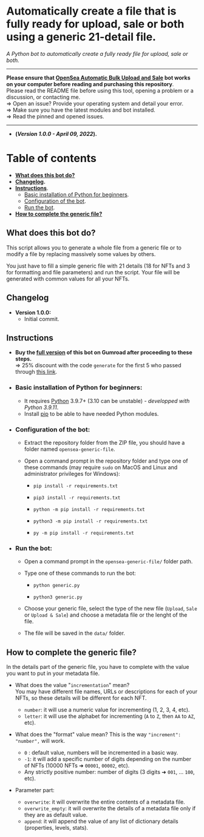 # Automatically create a file that is fully ready for upload, sale or both using a generic 21-detail file.
_A Python bot to automatically create a fully ready file for upload, sale or both._

---

**Please ensure that [OpenSea Automatic Bulk Upload and Sale](https://github.com/maximedrn/opensea-automatic-bulk-upload-and-sale) bot works on your computer before reading and purchasing this repository**.  
Please read the README file before using this tool, opening a problem or a discussion, or contacting me.  
⇒ Open an issue? Provide your operating system and detail your error.  
⇒ Make sure you have the latest modules and bot installed.  
⇒ Read the pinned and opened issues.

---

* **(_Version 1.0.0 - April 09, 2022_).**

# Table of contents

* **[What does this bot do?](#what-does-this-bot-do)**
* **[Changelog](#changelog).**
* **[Instructions](#instructions)**.
  * [Basic installation of Python for beginners](#basic-installation-of-python-for-beginners).
  * [Configuration of the bot](#configuration-of-the-bot).
  * [Run the bot](#run-the-bot).
* **[How to complete the generic file?](#how-to-complete-the-generic-file)**

## What does this bot do?

This script allows you to generate a whole file from a generic file or to modify a file by replacing massively some values by others.

You just have to fill a simple generic file with 21 details (18 for NFTs and 3 for formatting and file parameters) and run the script. Your file will be generated with common values for all your NFTs.

## Changelog

* **Version 1.0.0:**
  * Initial commit.

## Instructions

* **Buy the [full version](https://maximedrn.gumroad.com/l/opensea-generic-file) of this bot on Gumroad after proceeding to these steps.**  
  ⇒ 25% discount with the code `generate` for the first 5 who passed through [this link](https://maximedrn.gumroad.com/l/opensea-generic-file/generate).
* ### Basic installation of Python for beginners:
  * It requires [Python](https://www.python.org/) 3.9.7+ (3.10 can be unstable) - _developped with Python 3.9.11_.
  * Install [pip](https://pip.pypa.io/en/stable/installation/) to be able to have needed Python modules.

* ### Configuration of the bot:
  * Extract the repository folder from the ZIP file, you should have a folder named  `opensea-generic-file`.
  * Open a command prompt in the repository folder and type one of these commands (may require ``sudo`` on MacOS and Linux and administrator privileges for Windows):
    
    * ```
      pip install -r requirements.txt
      ```
    * ```
      pip3 install -r requirements.txt
      ```
    * ```
      python -m pip install -r requirements.txt
      ```
    * ```
      python3 -m pip install -r requirements.txt
      ```
    * ```
      py -m pip install -r requirements.txt
      ```
* ### Run the bot:
  * Open a command prompt in the `opensea-generic-file/` folder path.
  * Type one of these commands to run the bot:
    
    * ```
      python generic.py
      ```
    * ```
      python3 generic.py
      ```
   * Choose your generic file, select the type of the new file (`Upload`, `Sale` or `Upload & Sale`) and choose a metadata file or the lenght of the file.
   * The file will be saved in the `data/` folder.

## How to complete the generic file?

In the details part of the generic file, you have to complete with the value you want to put in your metadata file.

* What does the value "`incrementation`" mean?  
  You may have different file names, URLs or descriptions for each of your NFTs, so these details will be different for each NFT.
  * `number`: it will use a numeric value for incrementing (1, 2, 3, 4, etc).
  * ``letter``: it will use the alphabet for incrementing (`A` to `Z`, then `AA` to `AZ`, etc).

* What does the "format" value mean?
  This is the way `"increment": "number",` will work.
  * `0` : default value, numbers will be incremented in a basic way.
  * `-1`: it will add a specific number of digits depending on the number of NFTs (10000 NFTs ➜ `00001`, `00002`, etc).
  * Any strictly positive number: number of digits (3 digits ➜ `001`, ... `100`, etc).

* Parameter part:
  * `overwrite`: it will overwrite the entire contents of a metadata file.
  * `overwrite_empty`: it will overwrite the details of a metadata file only if they are as default value.
  * `append`: it will append the value of any list of dictionary details (properties, levels, stats).
